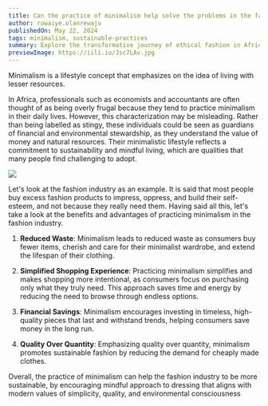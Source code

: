 ```yaml
---
title: Can the practice of minimalism help solve the problems in the fashion industry?
author: rowaiye.olanrewaju
publishedOn: May 22, 2024
tags: minimalism, sustainable-practices
summary: Explore the transformative journey of ethical fashion in Africa, focusing on sustainability, fair practices, and empowering local communities.
previewImage: https://iili.io/Jsc7LAv.jpg
---
```


Minimalism is a lifestyle concept that emphasizes on the idea of living with lesser resources.

In Africa, professionals such as economists and accountants are often thought of as being overly frugal because they tend to practice minimalism in their daily lives. However, this characterization may be misleading. Rather than being labelled as stingy, these individuals could be seen as guardians of financial and environmental stewardship, as they understand the value of money and natural resources. Their minimalistic lifestyle reflects a commitment to sustainability and mindful living, which are qualities that many people find challenging to adopt.

![](https://iili.io/Jsc7LAv.jpg)

Let's look at the fashion industry as an example. It is said that most people buy excess fashion products to impress, oppress, and build their self-esteem, and not because they really need them. Having said all this, let's take a look at the benefits and advantages of practicing minimalism in the fashion industry.

1. **Reduced Waste**: Minimalism leads to reduced waste as consumers buy fewer items, cherish and care for their minimalist wardrobe, and extend the lifespan of their clothing.

2. **Simplified Shopping Experience**: Practicing minimalism simplifies and makes shopping more intentional, as consumers focus on purchasing only what they truly need. This approach saves time and energy by reducing the need to browse through endless options.

3. **Financial Savings**: Minimalism encourages investing in timeless, high-quality pieces that last and withstand trends, helping consumers save money in the long run.

4. **Quality Over Quantity**: Emphasizing quality over quantity, minimalism promotes sustainable fashion by reducing the demand for cheaply made clothes.

Overall, the practice of minimalism can help the fashion industry to be more sustainable, by encouraging mindful approach to dressing that aligns with modern values of simplicity, quality, and environmental consciousness
